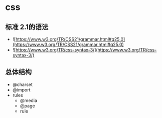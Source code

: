 # css

## 标准 2.1的语法

- ![https://www.w3.org/TR/CSS21/grammar.html#q25.0](https://www.w3.org/TR/CSS21/grammar.html#q25.0)
- ![https://www.w3.org/TR/css-syntax-3/](https://www.w3.org/TR/css-syntax-3/)

## 总体结构
- @charset
- @import
- rules
  - @media
  - @page
  - rule
